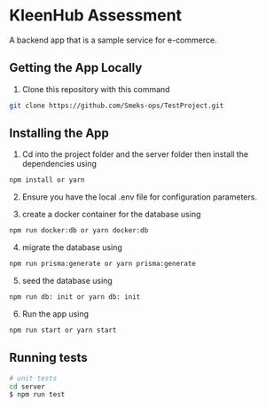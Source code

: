 
# KleenHub Assessment

A backend app that is a sample service for e-commerce.

## Getting the App Locally

1. Clone this repository with this command
```bash
git clone https://github.com/Smeks-ops/TestProject.git
```

## Installing the App

1. Cd into the project folder and the server folder then install the dependencies using

```bash
npm install or yarn 
```
2. Ensure you have the local .env file for configuration parameters.

3. create a docker container for the database using
```bash
npm run docker:db or yarn docker:db
```
4. migrate the database using
```bash
npm run prisma:generate or yarn prisma:generate
```
5. seed the database using
```bash
npm run db: init or yarn db: init
```
6. Run the app using
```bash
npm run start or yarn start
```

## Running tests

```bash
# unit tests
cd server
$ npm run test

```
